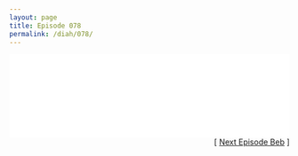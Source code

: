```yaml
---
layout: page
title: Episode 078
permalink: /diah/078/
---
```


<iframe allowfullscreen="true" frameborder="0" style="width:100%;" marginheight="0" marginwidth="0" mozallowfullscreen="true" scrolling="NO" src="//gdriveplayer.me/embed2.php?link=rdtaWv3ltommAn%252FZczXJbgGFZrCmSOxOIj3SSQpn24Gxa3NICvqCufMJ6n%252BE6ZBi8kbfpO7dCChLdyPUQGnINwmalS5Znff%252F4v70IcBRRvcj%252BM%252FkUr4JNT2lDmNYiRdI37ConhK%252FhVk8Yr8b7weM448KXSuROk7r14210DJOXPS5Mdn4hH1xXifPT3x5LuMBnAIHV1qZYT1ljxMonqcpo7&amp;no_adult=yes" webkitallowfullscreen="true"></iframe>

<div align="right">[ <a href="/diah/079/">Next Episode Beb</a> ]</div>

